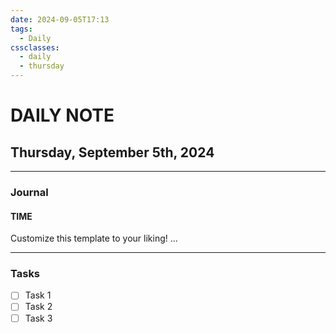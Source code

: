 ```yaml
---
date: 2024-09-05T17:13
tags:
  - Daily
cssclasses:
  - daily
  - thursday
---
```

# DAILY NOTE
## Thursday, September 5th, 2024
***
### Journal
#### TIME
Customize this template to your liking!
...
***
### Tasks
- [ ] Task 1
- [ ] Task 2
- [ ] Task 3